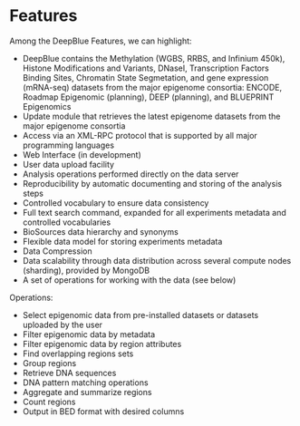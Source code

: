 # Features

Among the DeepBlue Features, we can highlight:
* DeepBlue contains the Methylation (WGBS, RRBS, and Infinium 450k), Histone Modifications and Variants, DNaseI, Transcription Factors Binding Sites, Chromatin State Segmetation, and gene expression (mRNA-seq) datasets from the major epigenome consortia: ENCODE, Roadmap Epigenomic (planning), DEEP (planning), and BLUEPRINT Epigenomics
* Update module that retrieves the latest epigenome datasets from the major epigenome consortia
* Access via an XML-RPC protocol that is supported by all major programming languages
* Web Interface (in development)
* User data upload facility
* Analysis operations performed directly on the data server
* Reproducibility by automatic documenting and storing of the analysis steps
* Controlled vocabulary to ensure data consistency
* Full text search command, expanded for all experiments metadata and controlled vocabularies
* BioSources data hierarchy and synonyms
* Flexible data model for storing experiments metadata
* Data Compression
* Data scalability through data distribution across several compute nodes (sharding), provided by MongoDB
* A set of operations for working with the data (see below)

Operations:
* Select epigenomic data from pre-installed datasets or datasets uploaded by the user
* Filter epigenomic data by metadata
* Filter epigenomic data by region attributes
* Find overlapping regions sets
* Group regions
* Retrieve DNA sequences
* DNA pattern matching operations
* Aggregate and summarize regions
* Count regions
* Output in BED format with desired columns
